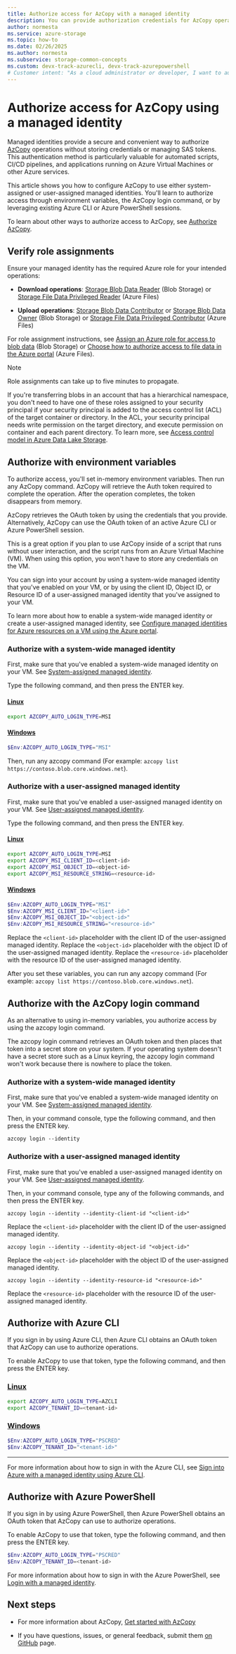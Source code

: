 ```yaml
---
title: Authorize access for AzCopy with a managed identity
description: You can provide authorization credentials for AzCopy operations by a managed identity
author: normesta
ms.service: azure-storage
ms.topic: how-to
ms.date: 02/26/2025
ms.author: normesta
ms.subservice: storage-common-concepts
ms.custom: devx-track-azurecli, devx-track-azurepowershell
# Customer intent: "As a cloud administrator or developer, I want to authorize AzCopy operations using managed identities, so that I can securely transfer files to and from Azure Storage without managing credentials or SAS tokens, especially in automated scenarios and VM-based workloads."
---
```


# Authorize access for AzCopy using a managed identity

Managed identities provide a secure and convenient way to authorize [AzCopy](storage-use-azcopy-v10.md) operations without storing credentials or managing SAS tokens. This authentication method is particularly valuable for automated scripts, CI/CD pipelines, and applications running on Azure Virtual Machines or other Azure services.

This article shows you how to configure AzCopy to use either system-assigned or user-assigned managed identities. You'll learn to authorize access through environment variables, the AzCopy login command, or by leveraging existing Azure CLI or Azure PowerShell sessions.

To learn about other ways to authorize access to AzCopy, see [Authorize AzCopy](storage-use-azcopy-v10.md#authorize-azcopy).

## Verify role assignments

Ensure your managed identity has the required Azure role for your intended operations:

- **Download operations**: [Storage Blob Data Reader](../../role-based-access-control/built-in-roles.md#storage-blob-data-reader) (Blob Storage) or [Storage File Data Privileged Reader](../../role-based-access-control/built-in-roles.md#storage-file-data-privileged-reader) (Azure Files)

- **Upload operations**: [Storage Blob Data Contributor](../../role-based-access-control/built-in-roles.md#storage-blob-data-contributor) or [Storage Blob Data Owner](../../role-based-access-control/built-in-roles.md#storage-blob-data-owner) (Blob Storage) or [Storage File Data Privileged Contributor](../../role-based-access-control/built-in-roles.md#storage-file-data-privileged-contributor) (Azure Files)

For role assignment instructions, see [Assign an Azure role for access to blob data](../blobs/assign-azure-role-data-access.md) (Blob Storage) or [Choose how to authorize access to file data in the Azure portal](../files/authorize-data-operations-portal.md) (Azure Files).

> [!NOTE]
> Role assignments can take up to five minutes to propagate.

If you're transferring blobs in an account that has a hierarchical namespace, you don't need to have one of these roles assigned to your security principal if your security principal is added to the access control list (ACL) of the target container or directory. In the ACL, your security principal needs write permission on the target directory, and execute permission on container and each parent directory. To learn more, see [Access control model in Azure Data Lake Storage](../blobs/data-lake-storage-access-control-model.md).

## Authorize with environment variables

To authorize access, you'll set in-memory environment variables. Then run any AzCopy command. AzCopy will retrieve the Auth token required to complete the operation. After the operation completes, the token disappears from memory.

AzCopy retrieves the OAuth token by using the credentials that you provide. Alternatively, AzCopy can use the OAuth token of an active Azure CLI or Azure PowerShell session.

This is a great option if you plan to use AzCopy inside of a script that runs without user interaction, and the script runs from an Azure Virtual Machine (VM). When using this option, you won't have to store any credentials on the VM.

You can sign into your account by using a system-wide managed identity that you've enabled on your VM, or by using the client ID, Object ID, or Resource ID of a user-assigned managed identity that you've assigned to your VM.

To learn more about how to enable a system-wide managed identity or create a user-assigned managed identity, see [Configure managed identities for Azure resources on a VM using the Azure portal](../../active-directory/managed-identities-azure-resources/qs-configure-portal-windows-vm.md#enable-system-assigned-managed-identity-on-an-existing-vm).

### Authorize with a system-wide managed identity

First, make sure that you've enabled a system-wide managed identity on your VM. See [System-assigned managed identity](../../active-directory/managed-identities-azure-resources/qs-configure-portal-windows-vm.md#system-assigned-managed-identity).

Type the following command, and then press the ENTER key.

#### [Linux](#tab/linux)

```bash
export AZCOPY_AUTO_LOGIN_TYPE=MSI
```

#### [Windows](#tab/windows)

```powershell
$Env:AZCOPY_AUTO_LOGIN_TYPE="MSI"

```

Then, run any azcopy command (For example: `azcopy list https://contoso.blob.core.windows.net`).

### Authorize with a user-assigned managed identity

First, make sure that you've enabled a user-assigned managed identity on your VM. See [User-assigned managed identity](../../active-directory/managed-identities-azure-resources/qs-configure-portal-windows-vm.md#user-assigned-managed-identity).

Type the following command, and then press the ENTER key.

#### [Linux](#tab/linux)

```bash
export AZCOPY_AUTO_LOGIN_TYPE=MSI
export AZCOPY_MSI_CLIENT_ID=<client-id>
export AZCOPY_MSI_OBJECT_ID=<object-id>
export AZCOPY_MSI_RESOURCE_STRING=<resource-id>
```

#### [Windows](#tab/windows)

```powershell
$Env:AZCOPY_AUTO_LOGIN_TYPE="MSI"
$Env:AZCOPY_MSI_CLIENT_ID="<client-id>"
$Env:AZCOPY_MSI_OBJECT_ID="<object-id>"
$Env:AZCOPY_MSI_RESOURCE_STRING="<resource-id>"

```

Replace the `<client-id>` placeholder with the client ID of the user-assigned managed identity. Replace the `<object-id>` placeholder with the object ID of the user-assigned managed identity. Replace the `<resource-id>` placeholder with the resource ID of the user-assigned managed identity. 

After you set these variables, you can run any azcopy command (For example: `azcopy list https://contoso.blob.core.windows.net`).

<a id="service-principal"></a>

## Authorize with the AzCopy login command

As an alternative to using in-memory variables, you authorize access by using the azcopy login command.

The azcopy login command retrieves an OAuth token and then places that token into a secret store on your system. If your operating system doesn't have a secret store such as a Linux keyring, the azcopy login command won't work because there is nowhere to place the token.

### Authorize with a system-wide managed identity

First, make sure that you've enabled a system-wide managed identity on your VM. See [System-assigned managed identity](../../active-directory/managed-identities-azure-resources/qs-configure-portal-windows-vm.md#system-assigned-managed-identity).

Then, in your command console, type the following command, and then press the ENTER key.

```azcopy
azcopy login --identity
```

### Authorize with a user-assigned managed identity

First, make sure that you've enabled a user-assigned managed identity on your VM. See [User-assigned managed identity](../../active-directory/managed-identities-azure-resources/qs-configure-portal-windows-vm.md#user-assigned-managed-identity).

Then, in your command console, type any of the following commands, and then press the ENTER key.

```azcopy
azcopy login --identity --identity-client-id "<client-id>"
```

Replace the `<client-id>` placeholder with the client ID of the user-assigned managed identity.

```azcopy
azcopy login --identity --identity-object-id "<object-id>"
```

Replace the `<object-id>` placeholder with the object ID of the user-assigned managed identity.

```azcopy
azcopy login --identity --identity-resource-id "<resource-id>"
```

Replace the `<resource-id>` placeholder with the resource ID of the user-assigned managed identity.

## Authorize with Azure CLI

If you sign in by using Azure CLI, then Azure CLI obtains an OAuth token that AzCopy can use to authorize operations.

To enable AzCopy to use that token, type the following command, and then press the ENTER key.

### [Linux](#tab/linux)

```bash
export AZCOPY_AUTO_LOGIN_TYPE=AZCLI
export AZCOPY_TENANT_ID=<tenant-id>
```

### [Windows](#tab/windows)

```powershell
$Env:AZCOPY_AUTO_LOGIN_TYPE="PSCRED"
$Env:AZCOPY_TENANT_ID="<tenant-id>"
```

---

For more information about how to sign in with the Azure CLI, see [Sign into Azure with a managed identity using Azure CLI](/cli/azure/authenticate-azure-cli-managed-identity).

## Authorize with Azure PowerShell

If you sign in by using Azure PowerShell, then Azure PowerShell obtains an OAuth token that AzCopy can use to authorize operations.  

To enable AzCopy to use that token, type the following command, and then press the ENTER key.

```PowerShell
$Env:AZCOPY_AUTO_LOGIN_TYPE="PSCRED"
$Env:AZCOPY_TENANT_ID=<tenant-id>
```

For more information about how to sign in with the Azure PowerShell, see [Login with a managed identity](/powershell/azure/authenticate-noninteractive#login-with-a-managed-identity).

## Next steps

- For more information about AzCopy, [Get started with AzCopy](storage-use-azcopy-v10.md)

- If you have questions, issues, or general feedback, submit them [on GitHub](https://github.com/Azure/azure-storage-azcopy) page.
